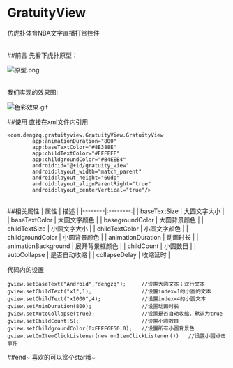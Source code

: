 # GratuityView
仿虎扑体育NBA文字直播打赏控件

</br>
##前言
先看下虎扑原型：

![原型.png](http://upload-images.jianshu.io/upload_images/2355808-52772505711f54ff.png?imageMogr2/auto-orient/strip%7CimageView2/2/w/300)

</br>
我们实现的效果图:

![色彩效果.gif](http://upload-images.jianshu.io/upload_images/2355808-e9bf0ac12846db1b.gif?imageMogr2/auto-orient/strip)

##使用
直接在xml文件内引用
```
<com.dengzq.gratuityview.GratuityView.GratuityView
        app:animationDuration="800"
        app:baseTextColor="#8E388E"
        app:childTextColor="#FFFFFF"
        app:childgroundColor="#B4EEB4"
        android:id="@+id/gratuity_view"
        android:layout_width="match_parent"
        android:layout_height="60dp"
        android:layout_alignParentRight="true"
        android:layout_centerVertical="true"/>
```
</br>
##相关属性
| 属性    | 描述    |
|--------|:--------:|
|     baseTextSize   |   大圆文字大小     |
|     baseTextColor   |   大圆文字颜色     |
|     basegroundColor   |   大圆背景颜色     |
|     childTextSize   |   小圆文字大小     |
|     childTextColor   |   小圆文字颜色     |
|     childgroundColor   |   小圆背景颜色     |
|     animationDuration   |   动画时长    |
|     animationBackground   |   展开背景框颜色    |
|     childCount   |   小圆数目    |
|     autoCollapse   |   是否自动收缩    |
|     collapseDelay   |   收缩延时    |

代码内的设置
```
gview.setBaseText("Android","dengzq");     //设置大圆文本；双行文本
gview.setChildText("x1",1);                //设置index=1的小圆的文本
gview.setChildText("x1000",4);             //设置index=4的小圆文本
gview.setAnimDuration(800);                //设置动画时长
gview.setAutoCollapse(true);               //设置是否自动收缩，默认为true
gview.setChildCount(5);                    //设置小圆数目
gview.setChildgroundColor(0xFFEE6E50,0);   //设置所有小圆背景色
gview.setOnItemClickListener(new onItemClickListener())   //设置小圆点击事件
```
##end~
喜欢的可以赏个star哦~
